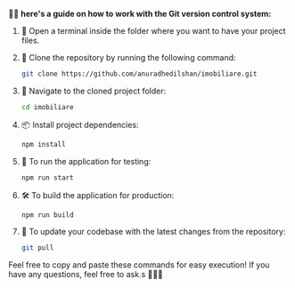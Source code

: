 👨‍💻 **here's a guide on how to work with the Git version control system:**

1. 📂 Open a terminal inside the folder where you want to have your project files.

2. 🔄 Clone the repository by running the following command:
    ```bash
    git clone https://github.com/anuradhedilshan/imobiliare.git
    ```

3. 📁 Navigate to the cloned project folder:
    ```bash
    cd imobiliare
    ```

4. 📦 Install project dependencies:
    ```bash
    npm install
    ```

5. 🚀 To run the application for testing:
    ```bash
    npm run start
    ```

6. 🛠️ To build the application for production:
    ```bash
    npm run build
    ```

7. 🔄 To update your codebase with the latest changes from the repository:
    ```bash
    git pull
    ```

Feel free to copy and paste these commands for easy execution! If you have any questions, feel free to ask.s 🚀👨‍💻
